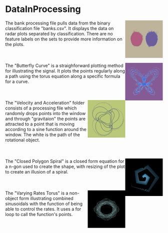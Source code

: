
# DataInProcessing
<img align="right" width="120" height="120" src="https://raw.githubusercontent.com/jbrdge/DataInProcessing/master/screen-0500.tif">
The bank processing file pulls data from the binary classification file "banks.csv". It displays the data on radar plots separated by classification. There are no feature labels on the sets to provide more information on the plots.
<br><br><br><br>
<img align="right" width="120" height="120" src="https://raw.githubusercontent.com/jbrdge/DataInProcessing/master/Butterfly_Curve/Screen%20Shot%202018-12-28%20at%205.25.53%20PM.png">
The "Butterfly Curve" is a straighforward plotting method for illustrating the signal. It plots the points regularly along a path using the torus equation along a specific formula for a curve.
<br><br><br><br>
<img align="right" width="120" height="120" src="https://github.com/jbrdge/DataInProcessing/blob/master/Velocity_And_Acceleration/Screen%20Shot%202018-12-28%20at%204.43.17%20PM.png">
The "Velocity and Acceleration" folder consists of a processing file which randomly drops points into the window and through "gravitaion" the points are attracted to a point that is moving according to a sine function around the window. The white is the path of the rotational object.
<br><br><br><br>
<img align="right" width="120" height="120" src="https://raw.githubusercontent.com/jbrdge/DataInProcessing/master/Closed_Polygon_Spiral/Screen%20Shot%202018-12-28%20at%205.32.48%20PM.png">
The "Closed Polygon Spiral" is a closed form equation for a n-gon used to create the shape, with resizing of the plot to create an illusion of a spiral. 
<br><br><br><br>
<img align="right" width="120" height="120" src="https://raw.githubusercontent.com/jbrdge/DataInProcessing/master/Varying_Rates_Torus/Screen%20Shot%202018-12-28%20at%209.03.25%20PM.png">
The "Varying Rates Torus" is a non-object form illustrating combined sinusoidals with the function of being able to control the rates. It uses a for loop to call the function's points.

